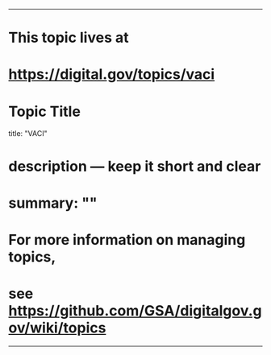 
---
# This topic lives at
# https://digital.gov/topics/vaci

# Topic Title
title: "VACI"

# description — keep it short and clear
# summary: ""


# For more information on managing topics,
# see https://github.com/GSA/digitalgov.gov/wiki/topics
---